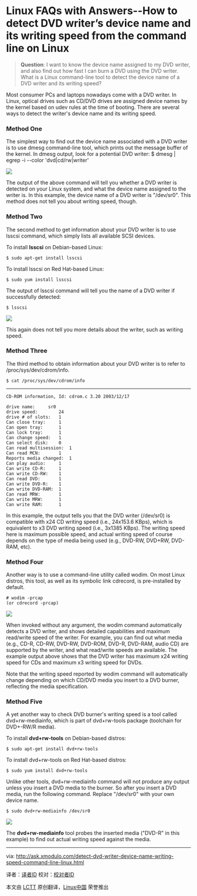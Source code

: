 Linux FAQs with Answers--How to detect DVD writer’s device name and its writing speed from the command line on Linux
================================================================================
> **Question**: I want to know the device name assigned to my DVD writer, and also find out how fast I can burn a DVD using the DVD writer. What is a Linux command-line tool to detect the device name of a DVD writer and its writing speed? 

Most consumer PCs and laptops nowadays come with a DVD writer. In Linux, optical drives such as CD/DVD drives are assigned device names by the kernel based on udev rules at the time of booting. There are several ways to detect the writer's device name and its writing speed.

### Method One ###

The simplest way to find out the device name associated with a DVD writer is to use dmesg command-line tool, which prints out the message buffer of the kernel. In dmesg output, look for a potential DVD writer:
$ dmesg | egrep -i --color 'dvd|cd/rw|writer' 

![](https://farm6.staticflickr.com/5603/15505432622_0bfec51a8f_z.jpg)

The output of the above command will tell you whether a DVD writer is detected on your Linux system, and what the device name assigned to the writer is. In this example, the device name of a DVD writer is "/dev/sr0". This method does not tell you about writing speed, though.

### Method Two ###

The second method to get information about your DVD writer is to use lsscsi command, which simply lists all available SCSI devices.

To install **lsscsi** on Debian-based Linux:

    $ sudo apt-get install lsscsi

To install lsscsi on Red Hat-based Linux:

    $ sudo yum install lsscsi

The output of lsscsi command will tell you the name of a DVD writer if successfully detected:

    $ lsscsi 

![](https://farm4.staticflickr.com/3937/15319078780_e650d751d6.jpg)

This again does not tell you more details about the writer, such as writing speed.

### Method Three ###

The third method to obtain information about your DVD writer is to refer to /proc/sys/dev/cdrom/info.

    $ cat /proc/sys/dev/cdrom/info 

----------

    CD-ROM information, Id: cdrom.c 3.20 2003/12/17
    
    drive name:		sr0
    drive speed:		24
    drive # of slots:	1
    Can close tray:		1
    Can open tray:		1
    Can lock tray:		1
    Can change speed:	1
    Can select disk:	0
    Can read multisession:	1
    Can read MCN:		1
    Reports media changed:	1
    Can play audio:		1
    Can write CD-R:		1
    Can write CD-RW:	1
    Can read DVD:		1
    Can write DVD-R:	1
    Can write DVD-RAM:	1
    Can read MRW:		1
    Can write MRW:		1
    Can write RAM:		1

In this example, the output tells you that the DVD writer (/dev/sr0) is compatible with x24 CD writing speed (i.e., 24x153.6 KBps), which is equivalent to x3 DVD writing speed (i.e., 3x1385 KBps). The writing speed here is maximum possible speed, and actual writing speed of course depends on the type of media being used (e.g., DVD-RW, DVD+RW, DVD-RAM, etc).

### Method Four ###

Another way is to use a command-line utility called wodim. On most Linux distros, this tool, as well as its symbolic link cdrecord, is pre-installed by default.

    # wodim -prcap
    (or cdrecord -prcap) 

![](https://farm6.staticflickr.com/5614/15505433532_4d7e47fc51_o.png)

When invoked without any argument, the wodim command automatically detects a DVD writer, and shows detailed capabilities and maximum read/write speed of the writer. For example, you can find out what media (e.g., CD-R, CD-RW, DVD-RW, DVD-ROM, DVD-R, DVD-RAM, audio CD) are supported by the writer, and what read/write speeds are available. The example output above shows that the DVD writer has maximum x24 writing speed for CDs and maximum x3 writing speed for DVDs.

Note that the writing speed reported by wodim command will automatically change depending on which CD/DVD media you insert to a DVD burner, reflecting the media specification.

### Method Five ###

A yet another way to check DVD burner's writing speed is a tool called dvd+rw-mediainfo, which is part of dvd+rw-tools package (toolchain for DVD+-RW/R media).

To install **dvd+rw-tools** on Debian-based distros:

    $ sudo apt-get install dvd+rw-tools

To install dvd+rw-tools on Red Hat-based distros:

    $ sudo yum install dvd+rw-tools 

Unlike other tools, dvd+rw-mediainfo command will not produce any output unless you insert a DVD media to the burner. So after you insert a DVD media, run the following command. Replace "/dev/sr0" with your own device name.

    $ sudo dvd+rw-mediainfo /dev/sr0 

![](https://farm6.staticflickr.com/5597/15324137650_91dbf458ef_z.jpg)

The **dvd+rw-mediainfo** tool probes the inserted media ("DVD-R" in this example) to find out actual writing speed against the media.

--------------------------------------------------------------------------------

via: http://ask.xmodulo.com/detect-dvd-writer-device-name-writing-speed-command-line-linux.html

译者：[译者ID](https://github.com/译者ID)
校对：[校对者ID](https://github.com/校对者ID)

本文由 [LCTT](https://github.com/LCTT/TranslateProject) 原创翻译，[Linux中国](http://linux.cn/) 荣誉推出